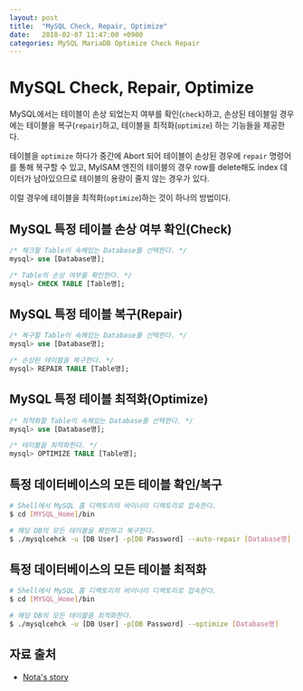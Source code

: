 ```yaml
---
layout: post
title:  "MySQL Check, Repair, Optimize"
date:   2018-02-07 11:47:00 +0900
categories: MySQL MariaDB Optimize Check Repair
---
```


# MySQL Check, Repair, Optimize

MySQL에서는 테이블이 손상 되었는지 여부를 확인(`check`)하고, 손상된 테이블일 경우에는 테이블을 복구(`repair`)하고, 테이블을 최적화(`optimize`) 하는 기능들을 제공한다.

테이블을 `optimize` 하다가 중간에 Abort 되어 테이블이 손상된 경우에 `repair` 명령어를 통해 복구할 수 있고, MyISAM 엔진의 테이블의 경우 row를 delete해도 index 데이터가 남아있으므로 테이블의 용량이 줄지 않는 경우가 있다.

이럴 경우에 테이블을 최적화(`optimize`)하는 것이 하나의 방법이다.

## MySQL 특정 테이블 손상 여부 확인(Check)

```sql
/* 체크할 Table이 속해있는 Database를 선택한다. */
mysql> use [Database명];

/* Table의 손상 여부를 확인한다. */
mysql> CHECK TABLE [Table명];

```


## MySQL 특정 테이블 복구(Repair)

```sql
/* 복구할 Table이 속해있는 Database를 선택한다. */
mysql> use [Database명];

/* 손상된 테이블을 복구한다. */
mysql> REPAIR TABLE [Table명];
```

## MySQL 특정 테이블 최적화(Optimize)

```sql
/* 최적화할 Table이 속해있는 Database를 선택한다. */
mysql> use [Database명];

/* 테이블을 최적화한다. */
mysql> OPTIMIZE TABLE [Table명];
```

## 특정 데이터베이스의 모든 테이블 확인/복구

```bash
# Shell에서 MySQL 홈 디렉토리의 바이너리 디렉토리로 접속한다.
$ cd [MYSQL_Home]/bin

# 해당 DB의 모든 테이블을 확인하고 복구한다.
$ ./mysqlcehck -u [DB User] -p[DB Password] --auto-repair [Database명]
```

## 특정 데이터베이스의 모든 테이블 최적화

```bash
# Shell에서 MySQL 홈 디렉토리의 바이너리 디렉토리로 접속한다.
$ cd [MYSQL_Home]/bin

# 해당 DB의 모든 테이블을 최적화한다.
$ ./mysqlcehck -u [DB User] -p[DB Password] --optimize [Database명]
```

## 자료 출처

- [Nota's story](http://nota.tistory.com/74)